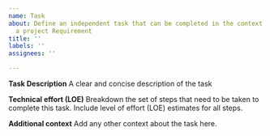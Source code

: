 ```yaml
---
name: Task
about: Define an independent task that can be completed in the context of resolving
  a project Requirement
title: ''
labels: ''
assignees: ''

---
```


**Task Description**
A clear and concise description of the task

**Technical effort (LOE)**
Breakdown the set of steps that need to be taken to complete this task. Include level of effort (LOE) estimates for all steps.

**Additional context**
Add any other context about the task here.

